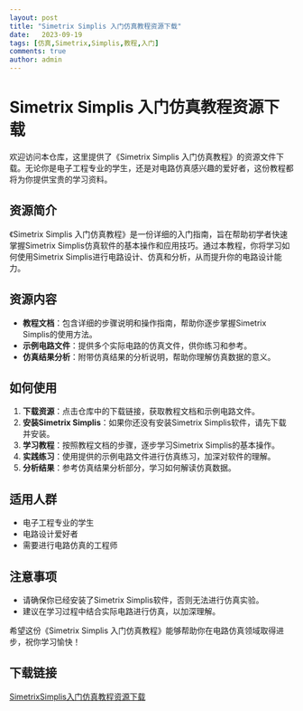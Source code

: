 ```yaml
---
layout: post
title: "Simetrix Simplis 入门仿真教程资源下载"
date:   2023-09-19
tags: [仿真,Simetrix,Simplis,教程,入门]
comments: true
author: admin
---
```

# Simetrix Simplis 入门仿真教程资源下载

欢迎访问本仓库，这里提供了《Simetrix Simplis 入门仿真教程》的资源文件下载。无论你是电子工程专业的学生，还是对电路仿真感兴趣的爱好者，这份教程都将为你提供宝贵的学习资料。

## 资源简介

《Simetrix Simplis 入门仿真教程》是一份详细的入门指南，旨在帮助初学者快速掌握Simetrix Simplis仿真软件的基本操作和应用技巧。通过本教程，你将学习如何使用Simetrix Simplis进行电路设计、仿真和分析，从而提升你的电路设计能力。

## 资源内容

- **教程文档**：包含详细的步骤说明和操作指南，帮助你逐步掌握Simetrix Simplis的使用方法。
- **示例电路文件**：提供多个实际电路的仿真文件，供你练习和参考。
- **仿真结果分析**：附带仿真结果的分析说明，帮助你理解仿真数据的意义。

## 如何使用

1. **下载资源**：点击仓库中的下载链接，获取教程文档和示例电路文件。
2. **安装Simetrix Simplis**：如果你还没有安装Simetrix Simplis软件，请先下载并安装。
3. **学习教程**：按照教程文档的步骤，逐步学习Simetrix Simplis的基本操作。
4. **实践练习**：使用提供的示例电路文件进行仿真练习，加深对软件的理解。
5. **分析结果**：参考仿真结果分析部分，学习如何解读仿真数据。

## 适用人群

- 电子工程专业的学生
- 电路设计爱好者
- 需要进行电路仿真的工程师

## 注意事项

- 请确保你已经安装了Simetrix Simplis软件，否则无法进行仿真实验。
- 建议在学习过程中结合实际电路进行仿真，以加深理解。

希望这份《Simetrix Simplis 入门仿真教程》能够帮助你在电路仿真领域取得进步，祝你学习愉快！

## 下载链接

[SimetrixSimplis入门仿真教程资源下载](https://pan.quark.cn/s/b779d00ab7b1)